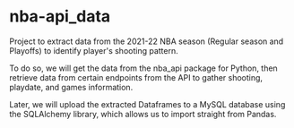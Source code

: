 # nba-api_data
Project to extract data from the 2021-22 NBA season (Regular season and Playoffs) to identify player's shooting pattern.

To do so, we will get the data from the nba_api package for Python, then retrieve data from certain endpoints from the API to gather shooting, playdate, and games information. 

Later, we will upload the extracted Dataframes to a MySQL database using the SQLAlchemy library, which allows us to import straight from Pandas.


